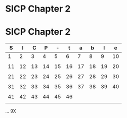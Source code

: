 # SICP Chapter 2
# SICP Chapter 2

|S|I|C|P|-|t|a|b|l|e|
|--- |--- |--- |--- |--- |--- |--- |--- |--- |--- |
|  1 |  2 |  3 |  4 |  5 |  6 |  7 |  8 |  9 | 10 |
|    |    |    |    |    |    |    |    |    |    |
| 11 | 12 | 13 | 14 | 15 | 16 | 17 | 18 | 19 | 20 |
|    |    |    |    |    |    |    |    |    |    |
| 21 | 22 | 23 | 24 | 25 | 26 | 27 | 28 | 29 | 30 |
|    |    |    |    |    |    |    |    |    |    |
| 31 | 32 | 33 | 34 | 35 | 36 | 37 | 38 | 39 | 40 |
|    |    |    |    |    |    |    |    |    |    |
| 41 | 42 | 43 | 44 | 45 | 46 |    |    |    |    |
|    |    |    |    |    |    |    |    |    |    |
... 9X
